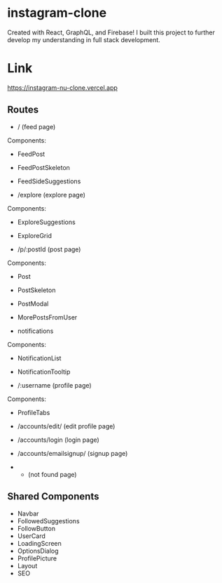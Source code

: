 # instagram-clone

Created with React, GraphQL, and Firebase! I built this project to further develop my understanding in full stack development.

# Link
https://instagram-nu-clone.vercel.app

## Routes

- / (feed page)

Components:

- FeedPost
- FeedPostSkeleton
- FeedSideSuggestions

- /explore (explore page)

Components:

- ExploreSuggestions
- ExploreGrid

- /p/:postId (post page)

Components:

- Post
- PostSkeleton
- PostModal
- MorePostsFromUser

- notifications

Components:

- NotificationList
- NotificationTooltip

- /:username (profile page)

Components:

- ProfileTabs

- /accounts/edit/ (edit profile page)

- /accounts/login (login page)

- /accounts/emailsignup/ (signup page)

- - (not found page)

## Shared Components

- Navbar
- FollowedSuggestions
- FollowButton
- UserCard
- LoadingScreen
- OptionsDialog
- ProfilePicture
- Layout
- SEO
